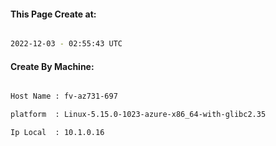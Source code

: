 
   
#### This Page Create at:

```bash

2022-12-03 - 02:55:43 UTC

```

#### Create By Machine:

```bash

Host Name : fv-az731-697

platform  : Linux-5.15.0-1023-azure-x86_64-with-glibc2.35

Ip Local  : 10.1.0.16

```


